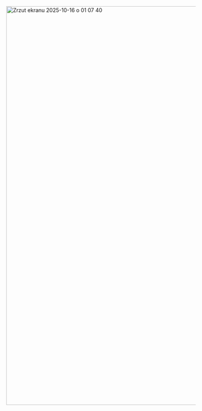 <img width="1831" height="1062" alt="Zrzut ekranu 2025-10-16 o 01 07 40" src="https://github.com/user-attachments/assets/1b828273-406b-4b2b-a2fb-5e48f51c638a" />
